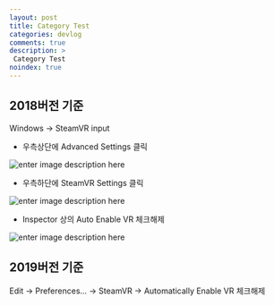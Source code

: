 ```yaml
---
layout: post
title: Category Test
categories: devlog
comments: true
description: >
 Category Test
noindex: true
---
```


## 2018버전 기준

Windows → SteamVR input

- 우측상단에 Advanced Settings 클릭

![enter image description here](https://lh3.googleusercontent.com/nzFiK9vGUd5bt7S-aEWm5D_0bZC5ddhzF6CIWmikChdq0DNPxFZv48P7MZovhNAL0lG41Kila7Q)

- 우측하단에 SteamVR Settings 클릭

![enter image description here](https://lh3.googleusercontent.com/REX78VCBuBF32PRpz4bpZljxWgD6_6uhkA9Z_foS-Wu-9B3B7j193IEWYLWWQKS2Gx-yqk9qFYU)

- Inspector 상의 Auto Enable VR 체크해제

![enter image description here](https://lh3.googleusercontent.com/-Qj-Fz0ab-ieZKpykhhyan-lEtwub8Jr7i9Ki-VOkMlmWcmgv_jHjXz52zMvxSZiTmYOzmMuaUc)


## 2019버전 기준

Edit → Preferences... → SteamVR → Automatically Enable VR 체크해제

